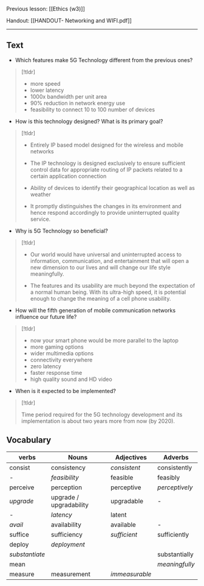 Previous lesson: [[Ethics (w3)]]


Handout: [[HANDOUT- Networking and WIFI.pdf]]

----

## Text

- Which features make 5G Technology different from the previous ones?  
>[!tldr]
>   - more speed
  > - lower latency
  > - 1000x bandwidth per unit area
  > - 90% reduction in network energy use
  > - feasibility to connect 10 to 100 number of devices

- How is this technology designed? What is its primary goal? 
> [!tldr]
>   - Entirely IP based model designed for the wireless and mobile networks
>   - The IP technology is designed exclusively to ensure sufficient control data for appropriate routing of IP packets related to a certain application connection
>   
  > - Ability of devices to identify their geographical location as well as weather
  > - It promptly distinguishes the changes in its environment and hence respond accordingly to provide uninterrupted quality service.

- Why is 5G Technology so beneficial?  
> [!tldr]
>  - Our world would have universal and uninterrupted access to information, communication, and entertainment that will open a new dimension to our lives and will change our life style meaningfully.
>  
>  - The features and its usability are much beyond the expectation of a normal human being. With its ultra-high speed, it is potential enough to change the meaning of a cell phone usability.

- How will the fifth generation of mobile communication networks influence our future life?  
> [!tldr]
>  - now your smart phone would be more parallel to the laptop
>  - more gaming options
>  - wider multimedia options
>  - connectivity everywhere
>  - zero latency
>  - faster response time
>  - high quality sound and HD video

- When is it expected to be implemented?
> [!tldr] 
> 
> Time period required for the 5G technology development and its implementation is about two years more from now (by 2020).


## Vocabulary


| verbs          | Nouns                   | Adjectives     | Adverbs        |
| -------------- | ----------------------- | -------------- | -------------- |
| consist        | consistency             | *consistent*   | consistently   |
| -              | *feasibility*           | feasible       | feasibly       |
| perceive       | perception              | perceptive     | *perceptively* |
| *upgrade*      | upgrade / upgradability | upgradable     | - |
| -              | *latency*               | latent |                |
| *avail*        | availability            | available      | - |
| suffice        | sufficiency | *sufficient*   | sufficiently   |
| deploy         | *deployment*            |                |                |
| *substantiate* |                         |                | substantially  |
| mean           |                         |                | *meaningfully* |
| measure        | measurement             | *immeasurable* |                |

